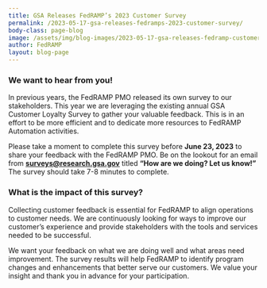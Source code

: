 ```yaml
---
title: GSA Releases FedRAMP’s 2023 Customer Survey
permalink: /2023-05-17-gsa-releases-fedramps-2023-customer-survey/
body-class: page-blog
image: /assets/img/blog-images/2023-05-17-gsa-releases-fedramp-customer-loyalty-survey.png
author: FedRAMP
layout: blog-page
---
```

<h3>We want to hear from you!</h3> 
In previous years, the FedRAMP PMO released its own survey to our stakeholders. This year we are leveraging the existing annual GSA Customer Loyalty Survey to gather your valuable feedback. This is in an effort to be more efficient and to dedicate more resources to FedRAMP Automation activities. 

Please take a moment to complete this survey before <b>June 23, 2023</b> to share your feedback with the FedRAMP PMO. Be on the lookout for an email from <u><b>surveys@research.gsa.gov</b></u> titled <b>“How are we doing? Let us know!”</b> The survey should take 7-8 minutes to complete.

<h3>What is the impact of this survey?</h3>
Collecting customer feedback is essential for FedRAMP to align operations to customer needs. We are continuously looking for ways to improve our customer’s experience and provide stakeholders with the tools and services needed to be successful. 

We want your feedback on what we are doing well and what areas need improvement. The survey results will help FedRAMP to identify program changes and enhancements that better serve our customers. We value your insight and thank you in advance for your participation.
